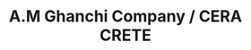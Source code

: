 ---
title: "A.M Ghanchi Company / CERA CRETE"
url: /karachi/a-m-ghanchi-company-cera-crete/
shop: Supermarkt
---